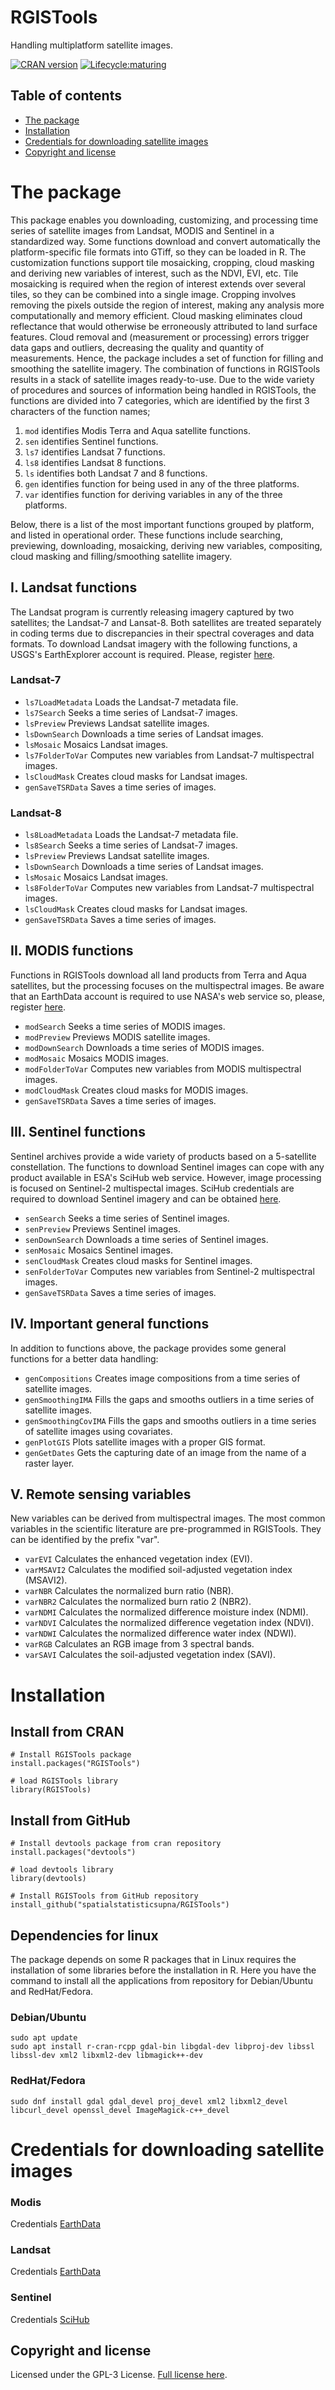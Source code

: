 # RGISTools 
Handling multiplatform satellite images.

[![CRAN version](https://www.r-pkg.org/badges/version/RGISTools)](https://cran.r-project.org/web/packages/RGISTools/)
[![Lifecycle:maturing](https://img.shields.io/badge/lifecycle-maturing-blue.svg)](https://www.tidyverse.org/lifecycle/#maturing)
## Table of contents

- [The package](#the-package)
- [Installation](#installation)
- [Credentials for downloading satellite images](#credentials-for-downloading-satellite-images)
- [Copyright and license](#copyright-and-license)


# The package
This package enables you downloading, customizing, and processing time series of
satellite images from Landsat, MODIS and Sentinel in a standardized way. Some
functions download and convert automatically the platform-specific file formats
into GTiff, so they can be loaded in R. The customization functions support tile
mosaicking, cropping, cloud masking and deriving new variables of interest,
such as the NDVI, EVI, etc. Tile mosaicking is required when the region of
interest extends over several tiles, so they can be combined into a single
image. Cropping involves removing the pixels outside the region of interest,
making any analysis more computationally and memory efficient. Cloud masking
eliminates cloud reflectance that would otherwise be erroneously attributed
to land surface features. Cloud removal and (measurement or processing) errors
trigger data gaps and outliers, decreasing the quality and quantity of 
measurements. Hence, the package includes a set of function for filling and
smoothing the satellite imagery. The combination of functions in RGISTools
results in a stack of satellite images ready-to-use. Due to the wide variety
of procedures and sources of information being handled in RGISTools, the
functions are divided into 7 categories, which are identified by the first 3
characters of the function names; 

1. ```mod``` identifies Modis Terra and Aqua satellite functions.
2. ```sen``` identifies Sentinel functions.
3. ```ls7``` identifies Landsat 7 functions.
4. ```ls8``` identifies Landsat 8 functions.
5. ```ls``` identifies both Landsat 7 and 8 functions.
6. ```gen``` identifies function for being used in any of the three platforms.
7. ```var``` identifies function for deriving variables in any of the three platforms.

Below, there is a list of the most important functions grouped by platform,
and listed in operational order. These functions include searching, previewing,
downloading, mosaicking, deriving new variables, compositing, cloud masking
and filling/smoothing satellite imagery.

## I. Landsat functions
The Landsat program is currently releasing imagery captured by two satellites;
the Landsat-7 and Lansat-8. Both satellites are treated separately in coding
terms due to discrepancies in their spectral coverages and data formats. To
download Landsat imagery with the following functions, a USGS's EarthExplorer
account is required. Please, register [here](https://ers.cr.usgs.gov/register/).

### Landsat-7

* ```ls7LoadMetadata``` Loads the Landsat-7 metadata file.
* ```ls7Search``` Seeks a time series of Landsat-7 images.
* ```lsPreview``` Previews Landsat satellite images.
* ```lsDownSearch``` Downloads a time series of Landsat images.
* ```lsMosaic``` Mosaics Landsat images.
* ```ls7FolderToVar``` Computes new variables from Landsat-7 multispectral images.
* ```lsCloudMask``` Creates cloud masks for Landsat images.
* ```genSaveTSRData``` Saves a time series of images.

### Landsat-8
* ```ls8LoadMetadata``` Loads the Landsat-7 metadata file.
* ```ls8Search``` Seeks a time series of Landsat-7 images.
* ```lsPreview``` Previews Landsat satellite images.
* ```lsDownSearch``` Downloads a time series of Landsat images.
* ```lsMosaic``` Mosaics Landsat images.
* ```ls8FolderToVar``` Computes new variables from Landsat-7 multispectral images.
* ```lsCloudMask``` Creates cloud masks for Landsat images.
* ```genSaveTSRData``` Saves a time series of images.

## II. MODIS functions
Functions in RGISTools download all land products from Terra and Aqua 
satellites, but the processing focuses on the multispectral images. Be aware
that an EarthData account is required to use NASA's web service so, please,
register [here](https://urs.earthdata.nasa.gov/users/new).

* ```modSearch``` Seeks a time series of MODIS images.
* ```modPreview``` Previews MODIS satellite images.
* ```modDownSearch``` Downloads a time series of MODIS images.
* ```modMosaic``` Mosaics MODIS images.
* ```modFolderToVar``` Computes new variables from MODIS multispectral images.
* ```modCloudMask``` Creates cloud masks for MODIS images.
* ```genSaveTSRData``` Saves a time series of images.

## III. Sentinel functions
Sentinel archives provide a wide variety of products based on a 5-satellite
constellation. The functions to download Sentinel images can cope with any
product available in ESA's SciHub web service. However, image processing is
focused on Sentinel-2 multispectal images. SciHub credentials are required to
download Sentinel imagery and can be obtained 
[here](https://scihub.copernicus.eu/dhus/#/self-registration).

* ```senSearch``` Seeks a time series of Sentinel images.
* ```senPreview``` Previews Sentinel images.
* ```senDownSearch``` Downloads a time series of Sentinel images.
* ```senMosaic```  Mosaics Sentinel images.
* ```senCloudMask```  Creates cloud masks for Sentinel images.
* ```senFolderToVar``` Computes new variables from Sentinel-2 multispectral images.
* ```genSaveTSRData``` Saves a time series of images.

## IV. Important general functions
In addition to functions above, the package provides some general functions
for a better data handling:

* ```genCompositions``` Creates image compositions from a time series of satellite images.
* ```genSmoothingIMA``` Fills the gaps and smooths outliers in a time series of satellite images.
* ```genSmoothingCovIMA``` Fills the gaps and smooths outliers in a time series of satellite images using covariates.
* ```genPlotGIS```  Plots satellite images with a proper GIS format.
* ```genGetDates``` Gets the capturing date of an image from the name of a raster layer.


## V. Remote sensing variables 
New variables can be derived from multispectral images. The most common
variables in the scientific literature are pre-programmed in RGISTools. They
can be identified by the prefix "var".

* ```varEVI``` Calculates the enhanced vegetation index (EVI).
* ```varMSAVI2``` Calculates the modified soil-adjusted vegetation index (MSAVI2).
* ```varNBR``` Calculates the normalized burn ratio (NBR).
* ```varNBR2``` Calculates the normalized burn ratio 2 (NBR2).
* ```varNDMI``` Calculates the normalized difference moisture index (NDMI).
* ```varNDVI``` Calculates the normalized difference vegetation index (NDVI).
* ```varNDWI```  Calculates the normalized difference water index (NDWI).
* ```varRGB```  Calculates an RGB image from 3 spectral bands.
* ```varSAVI```  Calculates the soil-adjusted vegetation index (SAVI).


# Installation
## Install from CRAN
```
# Install RGISTools package
install.packages("RGISTools")

# load RGISTools library
library(RGISTools)
```

## Install from GitHub
```
# Install devtools package from cran repository
install.packages("devtools")

# load devtools library
library(devtools)

# Install RGISTools from GitHub repository
install_github("spatialstatisticsupna/RGISTools")
```
## Dependencies for linux
The package depends on some R packages that in Linux requires the installation of some libraries before the installation in R. Here you have the command to install all the applications from repository for Debian/Ubuntu and RedHat/Fedora.
### Debian/Ubuntu
```
sudo apt update
sudo apt install r-cran-rcpp gdal-bin libgdal-dev libproj-dev libssl libssl-dev xml2 libxml2-dev libmagick++-dev
```
### RedHat/Fedora
```
sudo dnf install gdal gdal_devel proj_devel xml2 libxml2_devel libcurl_devel openssl_devel ImageMagick-c++_devel
```

# Credentials for downloading satellite images
### Modis
Credentials [EarthData](https://ers.cr.usgs.gov/register/) 

### Landsat
Credentials [EarthData](https://ers.cr.usgs.gov/register/) 

### Sentinel
Credentials [SciHub](https://scihub.copernicus.eu/dhus/#/self-registration) 

## Copyright and license
Licensed under the GPL-3 License. [Full license here](/LICENSE.md).
